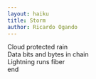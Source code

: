 ```yaml
---
layout: haiku
title: Storm
author: Ricardo Ogando
---
```


Cloud protected rain <br>
Data bits and bytes in chain <br>
Lightning runs fiber <br>
end

